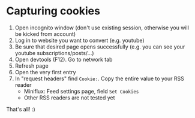 # Capturing cookies

1. Open incognito window (don't use existing session, otherwise you will be kicked from account)
2. Log in to website you want to convert (e.g. youtube)
3. Be sure that desired page opens successfully (e.g. you can see your youtube subscriptions/posts/...)
4. Open devtools (F12). Go to network tab
5. Refresh page
6. Open the very first entry
7. In "request headers" find `Cookie:`. Copy the entire value to your RSS reader
   - Miniflux: Feed settings page, field `Set Cookies`
   - Other RSS readers are not tested yet

That's all! :)
